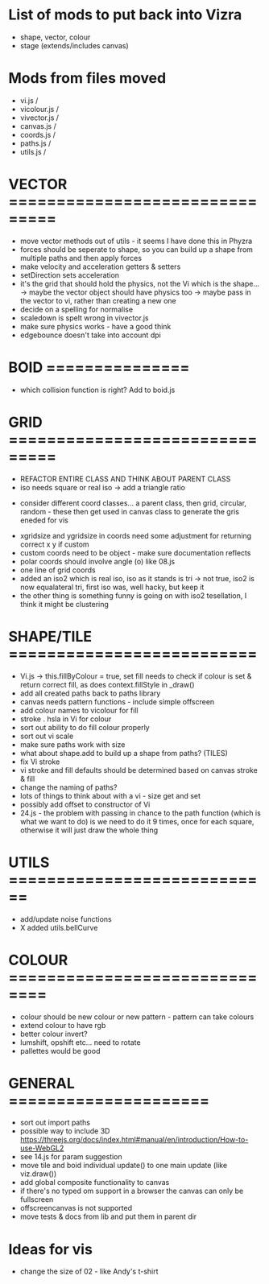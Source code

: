 # List of mods to put back into Vizra

- shape, vector, colour
- stage (extends/includes canvas)

# Mods from files moved
- vi.js /
- vicolour.js /
- vivector.js /
- canvas.js /
- coords.js /
- paths.js /
- utils.js /


# VECTOR ===============================
- move vector methods out of utils - it seems I have done this in Phyzra
- forces should be seperate to shape, so you can build up a shape from multiple paths and then apply forces
- make velocity and acceleration getters & setters
- setDirection sets acceleration
- it's the grid that should hold the physics, not the Vi which is the shape... -> maybe the vector object should have physics too -> maybe pass in the vector to vi, rather than creating a new one
- decide on a spelling for normalise
- scaledown is spelt wrong in vivector.js
- make sure physics works - have a good think
- edgebounce doesn't take into account dpi

# BOID ===============
- which collision function is right? Add to boid.js

# GRID ===============================
<!-- - consider taking clustering out of grid & put it into vis generation - I don't think I actually want to do this, we can update grid on raf call  -->
<!-- - where does coords sit now? Should canvas extend it? - no I think the way you've done it is fine -->
<!-- - need an xgridcount and ygridcount - how many items on each axis -> this has been started, needs to be read only and regenrated if the grid is -->
<!-- - the distribution could do with a 'denominator' - something to multiply the values by for different size screens -->
- REFACTOR ENTIRE CLASS AND THINK ABOUT PARENT CLASS
- iso needs square or real iso -> add a triangle ratio
<!-- - sort out offsetX and offsetY in vi -->
<!-- - check custom coords - can we input x: y: - make vector? -->
- consider different coord classes... a parent class, then grid, circular, random - these then get used in canvas class to generate the gris eneded for vis
<!-- - coords 85 _generated_ x & y -->
- xgridsize and ygridsize in coords need some adjustment for returning correct x y if custom
- custom coords need to be object - make sure documentation reflects
- polar coords should involve angle (o) like 08.js
- one line of grid coords
- added an iso2 which is real iso, iso as it stands is tri -> not true, iso2 is now equalateral tri, first iso was, well hacky, but keep it
- the other thing is something funny is going on with iso2 tesellation, I think it might be clustering
<!-- - added dense option to grid -->

# SHAPE/TILE ==========================
- Vi.js -> this.fillByColour = true, set fill needs to check if colour is set & return correct fill, as does context.fillStyle in _draw()
- add all created paths back to paths library
- canvas needs pattern functions - include simple offscreen
- add colour names to vicolour for fill
- stroke . hsla in Vi for colour
- sort out ability to do fill colour properly
- sort out vi scale
- make sure paths work with size
- what about shape.add to build up a shape from paths? (TILES)
- fix Vi stroke
- vi stroke and fill defaults should be determined based on canvas stroke & fill
- change the naming of paths?
- lots of things to think about with a vi - size get and set
- possibly add offset to constructor of Vi
- 24.js - the problem with passing in chance to the path function (which is what we want to do) is we need to do it 9 times, once for each square, otherwise it will just draw the whole thing

# UTILS ============================
- add/update noise functions
- X added utils.bellCurve

# COLOUR ==============================
- colour should be new colour or new pattern - pattern can take colours
- extend colour to have rgb
- better colour invert?
- lumshift, opshift etc... need to rotate
- pallettes would be good

# GENERAL =====================
- sort out import paths
- possible way to include 3D https://threejs.org/docs/index.html#manual/en/introduction/How-to-use-WebGL2
- see 14.js for param suggestion
- move tile and boid individual update() to one main update (like viz.draw())
- add global composite functionality to canvas
- if there's no typed om support in a browser the canvas can only be fullscreen
- offscreencanvas is not supported
- move tests & docs from lib and put them in parent dir

# Ideas for vis
- change the size of 02 - like Andy's t-shirt
